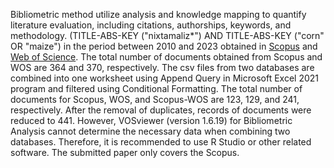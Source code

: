 Bibliometric method utilize analysis and knowledge mapping to quantify literature evaluation, including citations, authorships, keywords, and methodology. (TITLE-ABS-KEY ("nixtamaliz*") AND TITLE-ABS-KEY ("corn" OR "maize") in the period between 2010 and 2023 obtained in [Scopus](https://www.scopus.com/search/form.uri?display=basic#basic) and [Web of Science](https://www.webofscience.com/wos/woscc/basic-search). The total number of documents obtained from Scopus and WOS are 364 and 370, respectively. The csv files from two databases are combined into one worksheet using Append Query in Microsoft Excel 2021 program and filtered using Conditional Formatting. The total number of documents for Scopus, WOS, and Scopus-WOS are 123, 129, and 241, respectively. After the removal of duplicates, records of documents were reduced to 441. However, VOSviewer (version 1.6.19) for Bibliometric Analysis cannot determine the necessary data when combining two databases. Therefore, it is recommended to use R Studio or other related software. The submitted paper only covers the Scopus.
